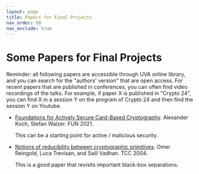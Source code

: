 ```yaml
---
layout: page
title: Papers for Final Projects 
nav_order: 90
nav_exclude: true
---
```


Some Papers for Final Projects
========

Reminder: all following papers are accessible through UVA online library, and you can search for the "authors' version" that are open access. For recent papers that are published in conferences, you can often find video recordings of the talks. For example, if paper X is published in "Crypto 24", you can find X in a session Y on the program of Crypto 24 and then find the session Y on Youtube.

- [Foundations for Actively Secure Card-Based Cryptography](https://eprint.iacr.org/2017/423.pdf). Alexander Koch, Stefan Walzer. FUN 2021.

  This can be a starting point for active / malicious security.

- [Notions of reducibility between cryptographic primitives](https://link.springer.com/chapter/10.1007/978-3-540-24638-1_1). Omer Reingold, Luca Trevisan, and Salil Vadhan. TCC 2004.

  This is a good paper that revisits important black-box separations.

